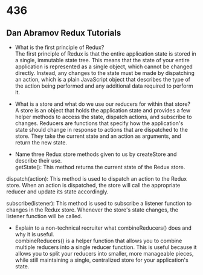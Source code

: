 # 436

## Dan Abramov Redux Tutorials

- What is the first principle of Redux?  
The first principle of Redux is that the entire application state is stored in a single, immutable state tree. This means that the state of your entire application is represented as a single object, which cannot be changed directly. Instead, any changes to the state must be made by dispatching an action, which is a plain JavaScript object that describes the type of the action being performed and any additional data required to perform it.

- What is a store and what do we use our reducers for within that store?  
A store is an object that holds the application state and provides a few helper methods to access the state, dispatch actions, and subscribe to changes. Reducers are functions that specify how the application's state should change in response to actions that are dispatched to the store. They take the current state and an action as arguments, and return the new state.

- Name three Redux store methods given to us by createStore and describe their use.  
getState(): This method returns the current state of the Redux store.

dispatch(action): This method is used to dispatch an action to the Redux store. When an action is dispatched, the store will call the appropriate reducer and update its state accordingly.

subscribe(listener): This method is used to subscribe a listener function to changes in the Redux store. Whenever the store's state changes, the listener function will be called.

- Explain to a non-technical recruiter what combineReducers() does and why it is useful.  
combineReducers() is a helper function that allows you to combine multiple reducers into a single reducer function. This is useful because it allows you to split your reducers into smaller, more manageable pieces, while still maintaining a single, centralized store for your application's state.
